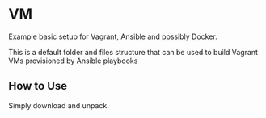 # VM

Example basic setup for Vagrant, Ansible and possibly Docker.

This is a default folder and files structure that can be used to build Vagrant VMs provisioned by Ansible playbooks


## How to Use

Simply download and unpack.
